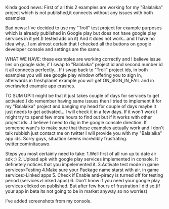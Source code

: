 Kinda good news:
First of all this 2 examples are working for my "Balalaika" project which is not published,it connects without any issues with both examples

Bad news: I've decided to use my "Troll" test project for example purposes which is already published in Google play but does not have google play services in it yet.(I tested ads on it)
And it does not work...and I have no idea why...I am almost certain that I checked all the buttons on google developer console and settings are the same.

WHAT WE HAVE: these examples are working correctly and I believe issue lies on google side, if I swap to "Balalaika" project id and  second number id it all connects perfectly...
If i swap back to "Troll" project ids, in both examples you will see google play window offering you to sign in, afterwards
in freshplanet example you will get ON_SIGN_IN_FAIL and in overlawled example app crashes.

TO SUM UP:It might be that it just takes couple of days for services to get activated.I do remember having same issues then I tried to implement it for my "Balalaika" project and banging my head for couple of days maybe it just needs to get activated...
I will check it in a few days. If it won't work I might try to spend few more hours to find out but if it works with
other project ids...I believe I need to dig in the google console direction. If someone want's to make sure that these examples actually work and I don't talk rubbish just contact me on twitter 
I will provide you with my "Balalaika" app ids. Sorry guys, situation seems incredibly frustrating.
twitter.com/nitacawo.

Steps you most certainly need to take:
1.Well first of all run up to date air sdk :)
2. Upload apk with google play services implemented in console. It definetely notices that you impelemented it.
3.Activate test mode in game services>Testing
4.Make sure your Package name starst with air. in game services>Linked apps
5. Check if Enable anti-piracy is turned off for testing period (services>Linked apps)
6. Don't know if you need your google play services clicked on published. But after few hours of frustration I did so.(if your app in beta its not going to be in market anyway so no worries)

I've added screenshots from my console.


